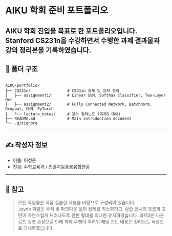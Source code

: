 # AIKU 학회 준비 포트폴리오

AIKU 학회 진입을 목표로 한 포트폴리오입니다.  
Stanford CS231n을 수강하면서 수행한 과제 결과물과 강의 정리본을 기록하였습니다.
---

## 📁 폴더 구조

<pre><code>
AIKU-portfolio/
├── CS231n/                # CS231n 과제 및 강의 정리
│   ├── assignment1/       # Linear SVM, Softmax classifier, Two-Layer Net
│   ├── assignment2/       # Fully Connected Network, BatchNorm, Dropout, CNN, PyTorch
│   └── lecture_notes/     # 강의 정리노트 (과제3 대체)
├── README.md              # Main introduction document
└── .gitignore
</code></pre>

---

## ✍️ 작성자 정보

- 이름: 이성은
- 전공: 수학교육과 / 인공지능응용융합전공

---

## 📝 참고

> 모든 작업물은 직접 실습한 내용을 바탕으로 구성되어 있습니다.  
> .ipynb 파일은 주석 및 마크다운 셀의 정제를 최소화하고, 실습 당시의 흐름과 고민이 자연스럽게 드러나도록 원본 형태를 최대한 유지하였습니다.
> 과제3은 다운로드 링크 손상으로 인해 과제 수행이 어려워 해당 진도 내용은 정리노트 작성으로 대체하였습니다.